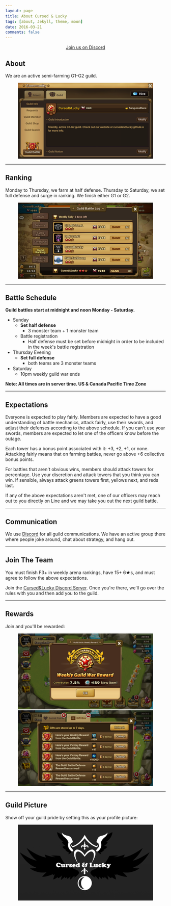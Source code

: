```yaml
---
layout: page
title: About Cursed & Lucky
tags: [about, Jekyll, theme, moon]
date: 2016-03-21
comments: false
---
```


<div style="text-align: center;">
  <a href="https://discord.gg/8U3ADbd" class="btn">
    Join us on Discord
  </a>
</div>

## About

We are an active semi-farming G1-G2 guild.

<figure>
  <a href="../assets/img/info.png" class="image-popup">
    <img src="../assets/img/info.png">
  </a>
</figure>

<hr/>

## Ranking

Monday to Thursday, we farm at half defense. Thursday to Saturday, we set full
defense and surge in ranking. We finish either G1 or G2.

<figure>
  <a href="../assets/img/ranking.jpg" class="image-popup">
    <img src="../assets/img/ranking.jpg">
  </a>
</figure>

<hr/>

## Battle Schedule

<b>Guild battles start at midnight and noon Monday - Saturday.</b>

* Sunday
  * <b>Set half defense</b>
    * 3 monster team + 1 monster team
  * Battle registration
    * Half defense must be set before midnight in order to be included in the
      week's battle registration
* Thursday Evening
  * <b>Set full defense</b>
    * both teams are 3 monster teams
* Saturday
  * 10pm weekly guild war ends

<b>Note: All times are in server time. US & Canada Pacific Time Zone</b>

<hr/>

## Expectations

Everyone is expected to play fairly. Members are expected to have a good
understanding of battle mechanics, attack fairly, use their swords, and adjust
their defenses according to the above schedule. If you can't use your swords,
members are expected to let one of the officers know before the outage.

Each tower has a bonus point associated with it: +3, +2, +1, or none. Attacking
fairly means that on farming battles, never go above +6 collective bonus
points.

For battles that aren't obvious wins, members should attack towers for
percentage. Use your discretion and attack towers that you think you can win.
If sensible, always attack greens towers first, yellows next, and reds last.

If any of the above expectations aren't met, one of our officers may reach
out to you directly on Line and we may take you out the next guild battle.

<hr/>

## Communication

We use [Discord](https://discordapp.com/) for all guild communications. We have
an active group there where people joke around, chat about strategy, and hang out.

<hr/>

## Join The Team

You must finish F3+ in weekly arena rankings, have 15+ 6★s, and must agree to
follow the above expectations.

Join the [Cursed&Lucky Discord Server](https://discord.gg/8U3ADbd). Once you're
there, we'll go over the rules with you and then add you to the guild.

<hr/>

## Rewards

Join and you'll be rewarded:
<figure>
  <a href="../assets/img/stones.png" class="image-popup">
    <img src="../assets/img/stones.png">
  </a>
  <a href="../assets/img/rewards.png" class="image-popup">
    <img src="../assets/img/rewards.png">
  </a>
</figure>

<hr/>

## Guild Picture

Show off your guild pride by setting this as your profile picture:

<figure>
  <a href="../assets/img/profile.png" class="image-popup">
    <img src="../assets/img/profile.png">
  </a>
</figure>
